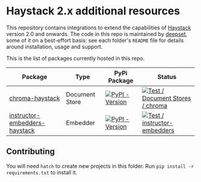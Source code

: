 # Haystack 2.x additional resources

This repository contains integrations to extend the capabilities of [Haystack](https://github.com/deepset-ai/haystack) version 2.0 and
onwards. The code in this repo is maintained by [deepset](https://www.deepset.ai), some of it on a best-effort
basis: see each folder's `README` file for details around installation, usage and support.

This is the list of packages currently hosted in this repo.

| Package                                                           | Type           | PyPi Package                                                                                                                                 | Status                                                                                                                                                                                                                                                                     |
| ----------------------------------------------------------------- | -------------- | -------------------------------------------------------------------------------------------------------------------------------------------- | -------------------------------------------------------------------------------------------------------------------------------------------------------------------------------------------------------------------------------------------------------------------------- |
| [chroma-haystack](document_stores/chroma/)                        | Document Store | [![PyPI - Version](https://img.shields.io/pypi/v/chroma-haystack.svg)](https://pypi.org/project/chroma-haystack)                             | [![Test / Document Stores / chroma](https://github.com/deepset-ai/haystack-core-integrations/actions/workflows/document_stores_chroma.yml/badge.svg)](https://github.com/deepset-ai/haystack-core-integrations/actions/workflows/document_stores_chroma.yml)               |
| [instructor-embedders-haystack](components/instructor-embedders/) | Embedder       | [![PyPI - Version](https://img.shields.io/pypi/v/instructor-embedders-haystack.svg)](https://pypi.org/project/instructor-embedders-haystack) | [![Test / instructor-embedders](https://github.com/deepset-ai/haystack-core-integrations/actions/workflows/components_instructor_embedders.yml/badge.svg)](https://github.com/deepset-ai/haystack-core-integrations/actions/workflows/components_instructor_embedders.yml) |


## Contributing

You will need `hatch` to create new projects in this folder. Run `pip install -r requirements.txt` to install it.

